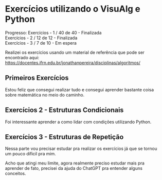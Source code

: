 # Exercícios utilizando o VisuAlg e Python

Progresso:
Exercícios - 1 / 40 de 40 - Finalizada<br>
Exercícios - 2 / 12 de 12 - Finalizada<br> 
Exercícios - 3 / 7 de 10 - Em espera <br>

Realizei os exercícios usando um material de referência que pode ser encontrado aqui:
https://docentes.ifrn.edu.br/jonathanpereira/disciplinas/algoritmos/

## Primeiros Exercícios
Estou feliz que consegui realizar tudo e consegui aprender bastante coisa sobre matemática no meio do caminho.

## Exercícios 2 - Estruturas Condicionais
Foi interessante aprender a como lidar com condições utilizando Python.

## Exercícios 3 - Estruturas de Repetição
Nessa parte vou precisar estudar pra realizar os exercícios já que se tornou um pouco díficil pra mim.

Acho que atingi meu limite, agora realmente preciso estudar mais pra aprender de fato, precisei da ajuda do ChatGPT pra entender alguns conceitos.
